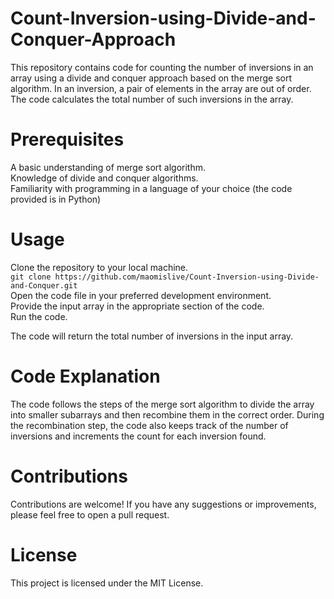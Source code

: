 # Count-Inversion-using-Divide-and-Conquer-Approach

This repository contains code for counting the number of inversions in an array using a divide and conquer approach based on the merge sort algorithm. In an inversion, a pair of elements in the array are out of order. The code calculates the total number of such inversions in the array.

# Prerequisites
A basic understanding of merge sort algorithm.  
Knowledge of divide and conquer algorithms.  
Familiarity with programming in a language of your choice (the code provided is in Python)  
  
# Usage
Clone the repository to your local machine.  
```git clone https://github.com/maomislive/Count-Inversion-using-Divide-and-Conquer.git```  
Open the code file in your preferred development environment.  
Provide the input array in the appropriate section of the code.  
Run the code.  
  
The code will return the total number of inversions in the input array.  

# Code Explanation
The code follows the steps of the merge sort algorithm to divide the array into smaller subarrays and then recombine them in the correct order. During the recombination step, the code also keeps track of the number of inversions and increments the count for each inversion found.  

# Contributions
Contributions are welcome! If you have any suggestions or improvements, please feel free to open a pull request.  

# License
This project is licensed under the MIT License.  
